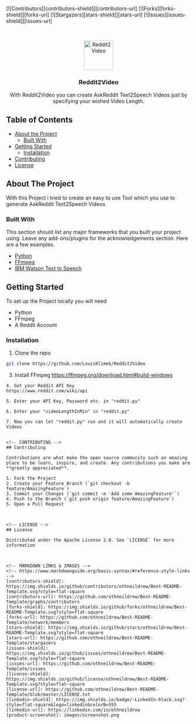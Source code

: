 [![Contributors][contributors-shield]][contributors-url]
[![Forks][forks-shield]][forks-url]
[![Stargazers][stars-shield]][stars-url]
[![Issues][issues-shield]][issues-url]

<!-- PROJECT LOGO -->
<br />
<p align="center">
  <a href="https://github.com/LouisKlimek/Reddit2Video">
    <img src="images/logo.png" alt="Reddit2Video" width="80" height="80">
  </a>

  <h3 align="center">Reddit2Video</h3>

  <p align="center">
    With Reddit2Video you can create AskReddit Text2Speech Videos just by specifying your wished Video Length.
    <br />
  </p>
</p>



<!-- TABLE OF CONTENTS -->
## Table of Contents

* [About the Project](#about-the-project)
  * [Built With](#built-with)
* [Getting Started](#getting-started)
  * [Installation](#installation)
* [Contributing](#contributing)
* [License](#license)



<!-- ABOUT THE PROJECT -->
## About The Project

With this Project i tried to create an easy to use Tool which you use to generate AskReddit Text2Speech Videos

### Built With
This section should list any major frameworks that you built your project using. Leave any add-ons/plugins for the acknowledgements section. Here are a few examples.
* [Python](https://www.python.org/)
* [FFmpeg](https://ffmpeg.org/)
* [IBM Watson Text to Speech](https://www.ibm.com/cloud/watson-text-to-speech)


<!-- GETTING STARTED -->
## Getting Started

To set up the Project locally you will need
* Python
* FFmpeg
* A Reddit Account


### Installation

1. Clone the repo
```sh
git clone https://github.com/LouisKlimek/Reddit2Video
```
3. Install FFmpeg
https://ffmpeg.org/download.html#build-windows
```
4. Get your Reddit API Key
https://www.reddit.com/wiki/api

5. Enter your API Key, Password etc. in "reddit.py"

6. Enter your "videoLengthInMin" in "reddit.py"

7. Now you can let "reddit.py" run and it will automatically create Videos


<!-- CONTRIBUTING -->
## Contributing

Contributions are what make the open source community such an amazing place to be learn, inspire, and create. Any contributions you make are **greatly appreciated**.

1. Fork the Project
2. Create your Feature Branch (`git checkout -b feature/AmazingFeature`)
3. Commit your Changes (`git commit -m 'Add some AmazingFeature'`)
4. Push to the Branch (`git push origin feature/AmazingFeature`)
5. Open a Pull Request



<!-- LICENSE -->
## License

Distributed under the Apache License 2.0. See `LICENSE` for more information



<!-- MARKDOWN LINKS & IMAGES -->
<!-- https://www.markdownguide.org/basic-syntax/#reference-style-links -->
[contributors-shield]: https://img.shields.io/github/contributors/othneildrew/Best-README-Template.svg?style=flat-square
[contributors-url]: https://github.com/othneildrew/Best-README-Template/graphs/contributors
[forks-shield]: https://img.shields.io/github/forks/othneildrew/Best-README-Template.svg?style=flat-square
[forks-url]: https://github.com/othneildrew/Best-README-Template/network/members
[stars-shield]: https://img.shields.io/github/stars/othneildrew/Best-README-Template.svg?style=flat-square
[stars-url]: https://github.com/othneildrew/Best-README-Template/stargazers
[issues-shield]: https://img.shields.io/github/issues/othneildrew/Best-README-Template.svg?style=flat-square
[issues-url]: https://github.com/othneildrew/Best-README-Template/issues
[license-shield]: https://img.shields.io/github/license/othneildrew/Best-README-Template.svg?style=flat-square
[license-url]: https://github.com/othneildrew/Best-README-Template/blob/master/LICENSE.txt
[linkedin-shield]: https://img.shields.io/badge/-LinkedIn-black.svg?style=flat-square&logo=linkedin&colorB=555
[linkedin-url]: https://linkedin.com/in/othneildrew
[product-screenshot]: images/screenshot.png
